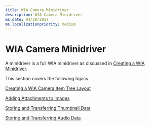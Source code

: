 ```yaml
---
title: WIA Camera Minidriver
description: WIA Camera Minidriver
ms.date: 04/20/2017
ms.localizationpriority: medium
---
```


# WIA Camera Minidriver





A minidriver is a full WIA minidriver as discussed in [Creating a WIA Minidriver](creating-a-wia-minidriver.md).

This section covers the following topics

[Creating a WIA Camera Item Tree Layout](creating--a-wia-camera-item-tree-layout.md)

[Adding Attachments to Images](adding-attachments-to-images.md)

[Storing and Transferring Thumbnail Data](storing-and-transferring-thumbnail-data.md)

[Storing and Transferring Audio Data](storing-and-transferring-audio-data.md)

 

 




